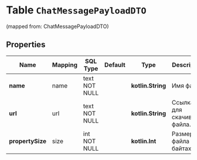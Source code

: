 
# Table `ChatMessagePayloadDTO`
(mapped from: ChatMessagePayloadDTO)

## Properties
Name | Mapping | SQL Type | Default | Type | Description | Notes
---- | ------- | -------- | ------- | ---- | ----------- | -----
**name** | name | text NOT NULL |  | **kotlin.String** | Имя файла. | 
**url** | url | text NOT NULL |  | **kotlin.String** | Ссылка для скачивания файла. | 
**propertySize** | size | int NOT NULL |  | **kotlin.Int** | Размер файла в байтах. | 





